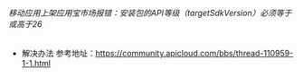 ###### 移动应用上架应用宝市场报错：安装包的API等级（targetSdkVersion）必须等于或高于26
- 解决办法 参考地址：https://community.apicloud.com/bbs/thread-110959-1-1.html

